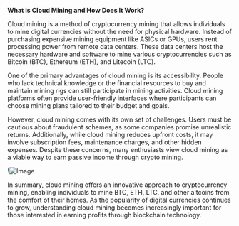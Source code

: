 **What is Cloud Mining and How Does It Work?**

Cloud mining is a method of cryptocurrency mining that allows individuals to mine digital currencies without the need for physical hardware. Instead of purchasing expensive mining equipment like ASICs or GPUs, users rent processing power from remote data centers. These data centers host the necessary hardware and software to mine various cryptocurrencies such as Bitcoin (BTC), Ethereum (ETH), and Litecoin (LTC). 

One of the primary advantages of cloud mining is its accessibility. People who lack technical knowledge or the financial resources to buy and maintain mining rigs can still participate in mining activities. Cloud mining platforms often provide user-friendly interfaces where participants can choose mining plans tailored to their budget and goals.

However, cloud mining comes with its own set of challenges. Users must be cautious about fraudulent schemes, as some companies promise unrealistic returns. Additionally, while cloud mining reduces upfront costs, it may involve subscription fees, maintenance charges, and other hidden expenses. Despite these concerns, many enthusiasts view cloud mining as a viable way to earn passive income through crypto mining.

!![Image](https://github.com/user-attachments/assets/3be06921-4469-491d-bd37-5f14c53422b7)

In summary, cloud mining offers an innovative approach to cryptocurrency mining, enabling individuals to mine BTC, ETH, LTC, and other altcoins from the comfort of their homes. As the popularity of digital currencies continues to grow, understanding cloud mining becomes increasingly important for those interested in earning profits through blockchain technology.